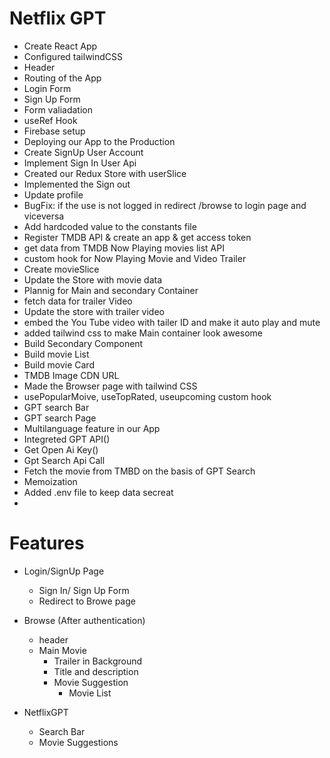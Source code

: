 # Netflix GPT

- Create React App
- Configured tailwindCSS
- Header
- Routing of the App
- Login Form
- Sign Up Form
- Form valiadation
- useRef Hook
- Firebase setup
- Deploying our App to the Production
- Create SignUp User Account
- Implement Sign In User Api
- Created our Redux Store with userSlice
- Implemented the Sign out
- Update profile
- BugFix: if the use is not logged in redirect /browse to login page and viceversa
- Add hardcoded value to the constants file
- Register TMDB API & create an app & get access token
- get data from TMDB Now Playing movies list API
- custom hook for Now Playing Movie and Video Trailer
- Create movieSlice
- Update the Store with movie data 
- Plannig for Main and secondary Container 
- fetch data for trailer Video
- Update the store with trailer video 
- embed the You Tube video with tailer ID and make it auto play and mute 
- added tailwind css to make Main container look awesome
- Build Secondary Component
- Build movie List 
- Build movie Card
- TMDB Image CDN URL
- Made the Browser page with tailwind CSS
- usePopularMoive, useTopRated, useupcoming custom hook
- GPT search Bar
- GPT search Page
- Multilanguage feature in our App
- Integreted GPT API()
- Get Open Ai Key()
- Gpt Search Api Call 
- Fetch the movie from TMBD on the basis of GPT Search 
- Memoization
- Added .env file to keep data secreat 
- 

# Features

- Login/SignUp Page

  - Sign In/ Sign Up Form
  - Redirect to Browe page

- Browse (After authentication)

  - header
  - Main Movie
    - Trailer in Background
    - Title and description
    - Movie Suggestion
      - Movie List

- NetflixGPT
  - Search Bar
  - Movie Suggestions
